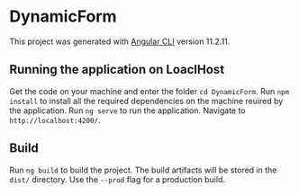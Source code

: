 # DynamicForm

This project was generated with [Angular CLI](https://github.com/angular/angular-cli) version 11.2.11.

## Running the application on LoaclHost

Get the code on your machine and enter the folder `cd DynamicForm`.
Run `npm install` to install all the required dependencies on the machine reuired by the application.
Run `ng serve` to run the application. Navigate to `http://localhost:4200/`.

## Build

Run `ng build` to build the project. The build artifacts will be stored in the `dist/` directory. Use the `--prod` flag for a production build.

